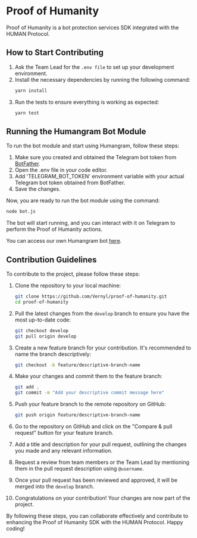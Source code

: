 # Proof of Humanity

Proof of Humanity is a bot protection services SDK integrated with the HUMAN Protocol.

## How to Start Contributing

1. Ask the Team Lead for the `.env file` to set up your development environment.
2. Install the necessary dependencies by running the following command:
   ```bash
   yarn install
   ```
3. Run the tests to ensure everything is working as expected:
   ```bash
   yarn test
   ```

## Running the Humangram Bot Module
To run the bot module and start using Humangram, follow these steps:

1. Make sure you created and obtained the Telegram bot token from [BotFather](https://t.me/botfather).
2. Open the .env file in your code editor.
3. Add 'TELEGRAM_BOT_TOKEN' environment variable with your actual Telegram bot token obtained from BotFather.
4. Save the changes.

Now, you are ready to run the bot module using the command:

```bash
node bot.js
```

The bot will start running, and you can interact with it on Telegram to perform the Proof of Humanity actions.

You can access our own Humangram bot [here](http://t.me/HumanityGuardBot).

## Contribution Guidelines

To contribute to the project, please follow these steps:

1. Clone the repository to your local machine:
   ```bash
   git clone https://github.com/Vernyl/proof-of-humanity.git
   cd proof-of-humanity
   ```

2. Pull the latest changes from the `develop` branch to ensure you have the most up-to-date code:
   ```bash
   git checkout develop
   git pull origin develop
   ```

3. Create a new feature branch for your contribution. It's recommended to name the branch descriptively:
   ```bash
   git checkout -b feature/descriptive-branch-name
   ```

4. Make your changes and commit them to the feature branch:
   ```bash
   git add .
   git commit -m "Add your descriptive commit message here"
   ```

5. Push your feature branch to the remote repository on GitHub:
   ```bash
   git push origin feature/descriptive-branch-name
   ```

6. Go to the repository on GitHub and click on the "Compare & pull request" button for your feature branch.

7. Add a title and description for your pull request, outlining the changes you made and any relevant information.

8. Request a review from team members or the Team Lead by mentioning them in the pull request description using `@username`.

9. Once your pull request has been reviewed and approved, it will be merged into the `develop` branch.

10. Congratulations on your contribution! Your changes are now part of the project.

By following these steps, you can collaborate effectively and contribute to enhancing the Proof of Humanity SDK with the HUMAN Protocol. Happy coding!
